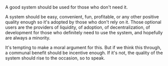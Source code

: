 A good system should be used for those who don't need it.

A system should be easy, convenient, fun, profitable, or any other positive quality enough so it's adopted by those who don't rely on it. Those optional users are the providers of liquidity, of adoption, of decentralization, of development for those who definitely need to use the system, and hopefully are always a minority.

It's tempting to make a moral argument for this. But if we think this through, a communal benefit should be incentive enough. If it's not, the quality of the system should rise to the occasion, so to speak.